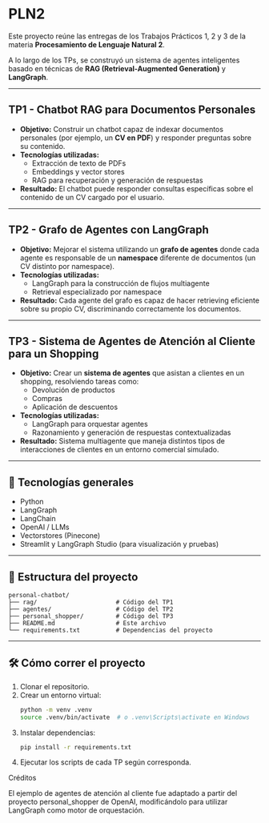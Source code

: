 # PLN2

Este proyecto reúne las entregas de los Trabajos Prácticos 1, 2 y 3 de la materia **Procesamiento de Lenguaje Natural 2**.

A lo largo de los TPs, se construyó un sistema de agentes inteligentes basado en técnicas de **RAG (Retrieval-Augmented Generation)** y **LangGraph**.

---

## TP1 - Chatbot RAG para Documentos Personales

- **Objetivo:** Construir un chatbot capaz de indexar documentos personales (por ejemplo, un **CV en PDF**) y responder preguntas sobre su contenido.
- **Tecnologías utilizadas:**
  - Extracción de texto de PDFs
  - Embeddings y vector stores
  - RAG para recuperación y generación de respuestas
- **Resultado:** El chatbot puede responder consultas específicas sobre el contenido de un CV cargado por el usuario.

---

## TP2 - Grafo de Agentes con LangGraph

- **Objetivo:** Mejorar el sistema utilizando un **grafo de agentes** donde cada agente es responsable de un **namespace** diferente de documentos (un CV distinto por namespace).
- **Tecnologías utilizadas:**
  - LangGraph para la construcción de flujos multiagente
  - Retrieval especializado por namespace
- **Resultado:** Cada agente del grafo es capaz de hacer retrieving eficiente sobre su propio CV, discriminando correctamente los documentos.

---

## TP3 - Sistema de Agentes de Atención al Cliente para un Shopping

- **Objetivo:** Crear un **sistema de agentes** que asistan a clientes en un shopping, resolviendo tareas como:
  - Devolución de productos
  - Compras
  - Aplicación de descuentos
- **Tecnologías utilizadas:**
  - LangGraph para orquestar agentes
  - Razonamiento y generación de respuestas contextualizadas
- **Resultado:** Sistema multiagente que maneja distintos tipos de interacciones de clientes en un entorno comercial simulado.

---

## 🚀 Tecnologías generales

- Python
- LangGraph
- LangChain
- OpenAI / LLMs
- Vectorstores (Pinecone)
- Streamlit y LangGraph Studio (para visualización y pruebas)

---

## 📂 Estructura del proyecto

```
personal-chatbot/
├── rag/                      # Código del TP1
├── agentes/                  # Código del TP2
├── personal_shopper/         # Código del TP3
├── README.md                 # Este archivo
└── requirements.txt          # Dependencias del proyecto
```

---

## 🛠️ Cómo correr el proyecto

1. Clonar el repositorio.
2. Crear un entorno virtual:
   ```bash
   python -m venv .venv
   source .venv/bin/activate  # o .venv\Scripts\activate en Windows
   ```
3. Instalar dependencias:
   ```bash
   pip install -r requirements.txt
   ```
4. Ejecutar los scripts de cada TP según corresponda.

Créditos

El ejemplo de agentes de atención al cliente fue adaptado a partir del proyecto personal_shopper de OpenAI, modificándolo para utilizar LangGraph como motor de orquestación.

